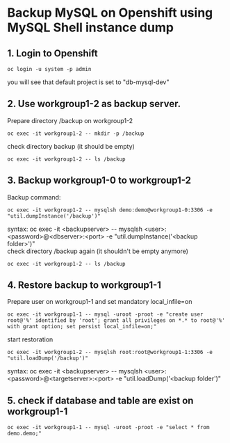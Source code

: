 # Backup MySQL on Openshift using MySQL Shell instance dump

## 1. Login to Openshift
```
oc login -u system -p admin
```
you will see that default project is set to "db-mysql-dev"

## 2. Use workgroup1-2 as backup server. 
Prepare directory /backup on workgroup1-2
```
oc exec -it workgroup1-2 -- mkdir -p /backup
```
check directory backup (it should be empty)
```
oc exec -it workgroup1-2 -- ls /backup
```
## 3. Backup workgroup1-0 to workgroup1-2
Backup command:
```
oc exec -it workgroup1-2 -- mysqlsh demo:demo@workgroup1-0:3306 -e "util.dumpInstance('/backup')"
```
syntax: oc exec -it \<backupserver> -- mysqlsh \<user>:\<password>@\<dbserver>:\<port> -e "util.dumpInstance('\<backup folder>')"\
check directory /backup again (it shouldn't be empty anymore)
```
oc exec -it workgroup1-2 -- ls /backup
```
## 4. Restore backup to workgroup1-1
Prepare user on workgroup1-1 and set mandatory local_infile=on
```
oc exec -it workgroup1-1 -- mysql -uroot -proot -e "create user root@'%' identified by 'root'; grant all privileges on *.* to root@'%' with grant option; set persist local_infile=on;"
```
start restoration
```
oc exec -it workgroup1-2 -- mysqlsh root:root@workgroup1-1:3306 -e "util.loadDump('/backup')"
```
syntax: oc exec -it \<backupserver> -- mysqlsh \<user>:\<password>@\<targetserver>:\<port> -e "util.loadDump('\<backup folder')"
## 5. check if database and table are exist on workgroup1-1
```
oc exec -it workgroup1-1 -- mysql -uroot -proot -e "select * from demo.demo;"
```
